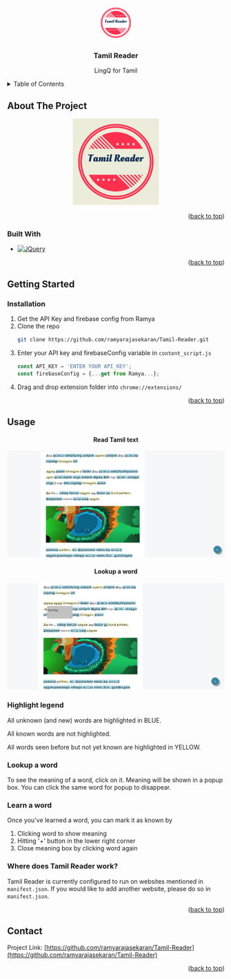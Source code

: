 <div id="top"></div>
<!--
*** Using Best-README-Template from https://github.com/othneildrew/Best-README-Template
-->


<!-- PROJECT LOGO -->
<br />
<div align="center">
  <a href="https://github.com/ramyarajasekaran/Tamil-Reader">
    <img src="images/logo_transparent.png" alt="Logo" width="80" height="80">
  </a>

<h3 align="center">Tamil Reader</h3>

  <p align="center">
    LingQ for Tamil
    <br />
  </p>
</div>



<!-- TABLE OF CONTENTS -->
<details>
  <summary>Table of Contents</summary>
  <ol>
    <li>
      <a href="#about-the-project">About The Project</a>
      <ul>
        <li><a href="#built-with">Built With</a></li>
      </ul>
    </li>
    <li>
      <a href="#getting-started">Getting Started</a>
      <ul>
        <li><a href="#installation">Installation</a></li>
      </ul>
    </li>
    <li><a href="#usage">Usage</a></li>
  </ol>
</details>



<!-- ABOUT THE PROJECT -->
## About The Project

<div align="center">
<img src="images/logo.png" alt="Logo" width="200" height="200">
</div>
<p align="right">(<a href="#top">back to top</a>)</p>



### Built With

* [![JQuery][JQuery.com]][JQuery-url]

<p align="right">(<a href="#top">back to top</a>)</p>



<!-- GETTING STARTED -->
## Getting Started

### Installation

1. Get the API Key and firebase config from Ramya
2. Clone the repo
   ```sh
   git clone https://github.com/ramyarajasekaran/Tamil-Reader.git
   ```
3. Enter your API key and firebaseConfig variable in `content_script.js`
   ```js
   const API_KEY = 'ENTER YOUR API_KEY';
   const firebaseConfig = {...get from Ramya...};
   ```
4. Drag and drop extension folder into `chrome://extensions/`

<p align="right">(<a href="#top">back to top</a>)</p>



<!-- USAGE EXAMPLES -->
## Usage


<div align="center">
<h4>Read Tamil text</h4>
<img src="images/Tamil_Reader_Usage1.png" 
    alt="Reading Tamil text">
</img>
</div>

<div align="center">
<h4>Lookup a word</h4>
<img src="images/Tamil_Reader_Usage2.png" 
    alt="Looking up a word">
</img>
</div>

### Highlight legend
All unknown (and new) words are highlighted in BLUE.

All known words are not highlighted.

All words seen before but not yet known are highlighted in YELLOW.

### Lookup a word
To see the meaning of a word, click on it. Meaning will be shown in a popup box.
You can click the same word for popup to disappear.

### Learn a word
Once you've learned a word, you can mark it as known by
1. Clicking word to show meaning
2. Hitting '+' button in the lower right corner
3. Close meaning box by clicking word again

### Where does Tamil Reader work?
Tamil Reader is currently configured to run on websites mentioned in `manifest.json`. If you would like to add another website, please do so in `manifest.json`.



<p align="right">(<a href="#top">back to top</a>)</p>

<!-- CONTACT -->
## Contact

Project Link: [https://github.com/ramyarajasekaran/Tamil-Reader](https://github.com/ramyarajasekaran/Tamil-Reader)

<p align="right">(<a href="#top">back to top</a>)</p>

<!-- MARKDOWN LINKS & IMAGES -->
<!-- https://www.markdownguide.org/basic-syntax/#reference-style-links -->
[contributors-shield]: https://img.shields.io/github/contributors/github_username/repo_name.svg?style=for-the-badge
[contributors-url]: https://github.com/github_username/repo_name/graphs/contributors
[forks-shield]: https://img.shields.io/github/forks/github_username/repo_name.svg?style=for-the-badge
[forks-url]: https://github.com/github_username/repo_name/network/members
[stars-shield]: https://img.shields.io/github/stars/github_username/repo_name.svg?style=for-the-badge
[stars-url]: https://github.com/github_username/repo_name/stargazers
[issues-shield]: https://img.shields.io/github/issues/github_username/repo_name.svg?style=for-the-badge
[issues-url]: https://github.com/github_username/repo_name/issues
[license-shield]: https://img.shields.io/github/license/github_username/repo_name.svg?style=for-the-badge
[license-url]: https://github.com/github_username/repo_name/blob/master/LICENSE.txt
[linkedin-shield]: https://img.shields.io/badge/-LinkedIn-black.svg?style=for-the-badge&logo=linkedin&colorB=555
[linkedin-url]: https://linkedin.com/in/linkedin_username
[product-screenshot]: images/logo.png
[Next.js]: https://img.shields.io/badge/next.js-000000?style=for-the-badge&logo=nextdotjs&logoColor=white
[Next-url]: https://nextjs.org/
[React.js]: https://img.shields.io/badge/React-20232A?style=for-the-badge&logo=react&logoColor=61DAFB
[React-url]: https://reactjs.org/
[Vue.js]: https://img.shields.io/badge/Vue.js-35495E?style=for-the-badge&logo=vuedotjs&logoColor=4FC08D
[Vue-url]: https://vuejs.org/
[Angular.io]: https://img.shields.io/badge/Angular-DD0031?style=for-the-badge&logo=angular&logoColor=white
[Angular-url]: https://angular.io/
[Svelte.dev]: https://img.shields.io/badge/Svelte-4A4A55?style=for-the-badge&logo=svelte&logoColor=FF3E00
[Svelte-url]: https://svelte.dev/
[Laravel.com]: https://img.shields.io/badge/Laravel-FF2D20?style=for-the-badge&logo=laravel&logoColor=white
[Laravel-url]: https://laravel.com
[Bootstrap.com]: https://img.shields.io/badge/Bootstrap-563D7C?style=for-the-badge&logo=bootstrap&logoColor=white
[Bootstrap-url]: https://getbootstrap.com
[JQuery.com]: https://img.shields.io/badge/jQuery-0769AD?style=for-the-badge&logo=jquery&logoColor=white
[JQuery-url]: https://jquery.com 
